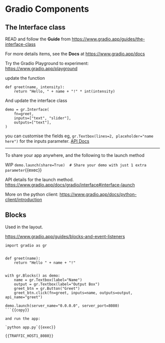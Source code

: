 # Gradio Components

## The Interface class



READ and follow the **Guide** from https://www.gradio.app/guides/the-interface-class

For more details items, see the **Docs** at https://www.gradio.app/docs

Try the Gradio Playground to experiment:  https://www.gradio.app/playground



update the function

```
def greet(name, intensity):
    return "Hello, " + name + "!" * int(intensity)
```

And update the interface class

```
demo = gr.Interface(
    fn=greet,
    inputs=["text", "slider"],
    outputs=["text"],
)
```


you can customise the fields eg, `gr.Textbox(lines=2, placeholder="name here")` for the inputs parameter. [API Docs](https://www.gradio.app/docs/gradio/textbox)

---


To share your app anywhere, and the following to the launch method

WIP
`demo.launch(share=True)  # Share your demo with just 1 extra parameter`{{exec}}


API details for the launch method. https://www.gradio.app/docs/gradio/interface#interface-launch

More on the python client: https://www.gradio.app/docs/python-client/introduction

## Blocks

Used in the layout.

https://www.gradio.app/guides/blocks-and-event-listeners

```
import gradio as gr


def greet(name):
    return "Hello " + name + "!"


with gr.Blocks() as demo:
    name = gr.Textbox(label="Name")
    output = gr.Textbox(label="Output Box")
    greet_btn = gr.Button("Greet")
    greet_btn.click(fn=greet, inputs=name, outputs=output, api_name="greet")

demo.launch(server_name="0.0.0.0", server_port=8080)
```{{copy}}

and run the app:

`python app.py`{{exec}}

{{TRAFFIC_HOST1_8080}}
